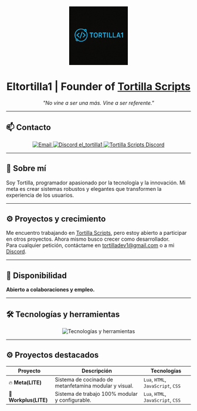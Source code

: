 <p align="center">
  <img src="assets/Logodev.png" width="160" alt="Logo Tortilla Scripts" />
</p>

<h1 align="center">
  Eltortilla1 | Founder of <a href="https://discord.gg/BVyafZaNdw" target="_blank">Tortilla Scripts</a>
</h1>

<p align="center"><i>"No vine a ser una más. Vine a ser referente."</i></p>

---

## 📫 Contacto

<p align="center">
  <a href="mailto:tortilladev1@gmail.com" target="_blank">
    <img alt="Email" src="https://img.shields.io/badge/📧%20Email-tortilladev1%40gmail.com-00ff9f?style=for-the-badge&logo=gmail&logoColor=white&labelColor=1c1c1c" />
  </a>
  <a href="https://discord.com/users/1184951565480624212" target="_blank">
    <img alt="Discord el_tortilla1" src="https://img.shields.io/badge/💬%20Discord-el_tortilla1-00ff9f?style=for-the-badge&logo=discord&logoColor=white&labelColor=1c1c1c" />
  </a>
  <a href="https://discord.gg/BVyafZaNdw" target="_blank">
    <img alt="Tortilla Scripts Discord" src="https://img.shields.io/badge/🍳%20Tortilla_Scripts-Servidor-00ff9f?style=for-the-badge&logo=discord&logoColor=white&labelColor=1c1c1c" />
  </a>
</p>

---

## 👤 Sobre mí

Soy Tortilla, programador apasionado por la tecnología y la innovación. Mi meta es crear sistemas robustos y elegantes que transformen la experiencia de los usuarios.

---

## ⚙️ Proyectos y crecimiento

Me encuentro trabajando en [Tortilla Scripts](https://discord.gg/BVyafZaNdw), pero estoy abierto a participar en otros proyectos. Ahora mismo busco crecer como desarrollador.  
Para cualquier petición, contáctame en [tortilladev1@gmail.com](mailto:tortilladev1@gmail.com) o a mi [Discord](https://discord.com/users/1184951565480624212).

---

## 🚀 Disponibilidad

**Abierto a colaboraciones y empleo.**

---

## 🛠️ Tecnologías y herramientas

<p align="center">
  <img src="https://skillicons.dev/icons?i=github,javascript,html,css,nodejs,vscode,lua,fivem,esx,qbcore&theme=dark" alt="Tecnologías y herramientas" />
</p>

---

## ⚙️ Proyectos destacados

| Proyecto             | Descripción                                            | Tecnologías                         |
|----------------------|--------------------------------------------------------|-------------------------------------|
| 🔥 **Meta(LITE)**      | Sistema de cocinado de metanfetamina modular y visual. | `Lua`, `HTML`, `JavaScript`, `CSS`  |
| 🚀 **Workplus(LITE)**  | Sistema de trabajo 100% modular y configurable.        | `Lua`, `HTML`, `JavaScript`, `CSS`  |

